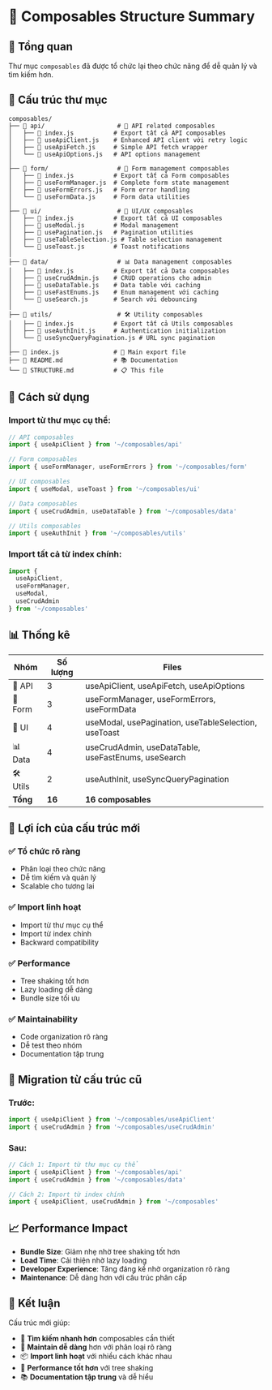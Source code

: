 # 📁 Composables Structure Summary

## 🎯 Tổng quan

Thư mục `composables` đã được tổ chức lại theo chức năng để dễ quản lý và tìm kiếm hơn.

## 📂 Cấu trúc thư mục

```
composables/
├── 📁 api/                    # 🔌 API related composables
│   ├── 📄 index.js           # Export tất cả API composables
│   ├── 📄 useApiClient.js    # Enhanced API client với retry logic
│   ├── 📄 useApiFetch.js     # Simple API fetch wrapper
│   └── 📄 useApiOptions.js   # API options management
│
├── 📁 form/                   # 📝 Form management composables
│   ├── 📄 index.js           # Export tất cả Form composables
│   ├── 📄 useFormManager.js  # Complete form state management
│   ├── 📄 useFormErrors.js   # Form error handling
│   └── 📄 useFormData.js     # Form data utilities
│
├── 📁 ui/                     # 🎨 UI/UX composables
│   ├── 📄 index.js           # Export tất cả UI composables
│   ├── 📄 useModal.js        # Modal management
│   ├── 📄 usePagination.js   # Pagination utilities
│   ├── 📄 useTableSelection.js # Table selection management
│   └── 📄 useToast.js        # Toast notifications
│
├── 📁 data/                   # 📊 Data management composables
│   ├── 📄 index.js           # Export tất cả Data composables
│   ├── 📄 useCrudAdmin.js    # CRUD operations cho admin
│   ├── 📄 useDataTable.js    # Data table với caching
│   ├── 📄 useFastEnums.js    # Enum management với caching
│   └── 📄 useSearch.js       # Search với debouncing
│
├── 📁 utils/                  # 🛠️ Utility composables
│   ├── 📄 index.js           # Export tất cả Utils composables
│   ├── 📄 useAuthInit.js     # Authentication initialization
│   └── 📄 useSyncQueryPagination.js # URL sync pagination
│
├── 📄 index.js               # 🚀 Main export file
├── 📄 README.md              # 📚 Documentation
└── 📄 STRUCTURE.md           # 📋 This file
```

## 🔄 Cách sử dụng

### Import từ thư mục cụ thể:
```javascript
// API composables
import { useApiClient } from '~/composables/api'

// Form composables
import { useFormManager, useFormErrors } from '~/composables/form'

// UI composables
import { useModal, useToast } from '~/composables/ui'

// Data composables
import { useCrudAdmin, useDataTable } from '~/composables/data'

// Utils composables
import { useAuthInit } from '~/composables/utils'
```

### Import tất cả từ index chính:
```javascript
import { 
  useApiClient, 
  useFormManager, 
  useModal, 
  useCrudAdmin 
} from '~/composables'
```

## 📊 Thống kê

| Nhóm | Số lượng | Files |
|------|----------|-------|
| 🔌 API | 3 | useApiClient, useApiFetch, useApiOptions |
| 📝 Form | 3 | useFormManager, useFormErrors, useFormData |
| 🎨 UI | 4 | useModal, usePagination, useTableSelection, useToast |
| 📊 Data | 4 | useCrudAdmin, useDataTable, useFastEnums, useSearch |
| 🛠️ Utils | 2 | useAuthInit, useSyncQueryPagination |
| **Tổng** | **16** | **16 composables** |

## 🎯 Lợi ích của cấu trúc mới

### ✅ **Tổ chức rõ ràng**
- Phân loại theo chức năng
- Dễ tìm kiếm và quản lý
- Scalable cho tương lai

### ✅ **Import linh hoạt**
- Import từ thư mục cụ thể
- Import từ index chính
- Backward compatibility

### ✅ **Performance**
- Tree shaking tốt hơn
- Lazy loading dễ dàng
- Bundle size tối ưu

### ✅ **Maintainability**
- Code organization rõ ràng
- Dễ test theo nhóm
- Documentation tập trung

## 🚀 Migration từ cấu trúc cũ

### Trước:
```javascript
import { useApiClient } from '~/composables/useApiClient'
import { useCrudAdmin } from '~/composables/useCrudAdmin'
```

### Sau:
```javascript
// Cách 1: Import từ thư mục cụ thể
import { useApiClient } from '~/composables/api'
import { useCrudAdmin } from '~/composables/data'

// Cách 2: Import từ index chính
import { useApiClient, useCrudAdmin } from '~/composables'
```

## 📈 Performance Impact

- **Bundle Size**: Giảm nhẹ nhờ tree shaking tốt hơn
- **Load Time**: Cải thiện nhờ lazy loading
- **Developer Experience**: Tăng đáng kể nhờ organization rõ ràng
- **Maintenance**: Dễ dàng hơn với cấu trúc phân cấp

## 🎉 Kết luận

Cấu trúc mới giúp:
- 🎯 **Tìm kiếm nhanh hơn** composables cần thiết
- 🔧 **Maintain dễ dàng** hơn với phân loại rõ ràng
- 📦 **Import linh hoạt** với nhiều cách khác nhau
- 🚀 **Performance tốt hơn** với tree shaking
- 📚 **Documentation tập trung** và dễ hiểu 